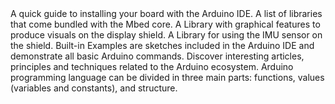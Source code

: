 <EssentialsColumn title="First Steps">
    <EssentialElement title="Quickstart Guide" type="getting-started">
        A quick guide to installing your board with the Arduino IDE.
    </EssentialElement>

</EssentialsColumn>

<EssentialsColumn title="Suggested Libraries">

<EssentialElement link="https://github.com/arduino/ArduinoCore-mbed/tree/master/libraries" title="Mbed Core Libraries" type="library">
    A list of libraries that come bundled with the Mbed core.
</EssentialElement>
    
<EssentialElement link="https://github.com/arduino-libraries/ArduinoGraphics" title="Arduino Graphics" type="library">
    A Library with graphical features to produce visuals on the display shield.
</EssentialElement>

<EssentialElement link="https://github.com/arduino-libraries/Arduino_BMI270_BMM150" title="Arduino_BMI270_BMM150.h" type="library">
    A Library for using the IMU sensor on the shield.
</EssentialElement>



</EssentialsColumn>

<EssentialsColumn title="Arduino Basics">
    <EssentialElement link="https://www.arduino.cc/en/Tutorial/BuiltInExamples" title="Built-in Examples" type="resource">
        Built-in Examples are sketches included in the Arduino IDE and demonstrate all basic Arduino commands. 
    </EssentialElement>
    <EssentialElement link="/learn" title="Learn" type="resource">
        Discover interesting articles, principles and techniques related to the Arduino ecosystem.
    </EssentialElement>
    <EssentialElement link="https://www.arduino.cc/reference/en/" title="Language Reference" type="resource">
        Arduino programming language can be divided in three main parts: functions, values (variables and constants), and structure.
    </EssentialElement>
</EssentialsColumn>